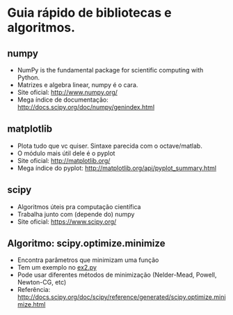# Guia rápido de bibliotecas e algoritmos.

## numpy

* NumPy is the fundamental package for scientific computing with Python.
* Matrizes e algebra linear, numpy é o cara.
* Site oficial: http://www.numpy.org/
* Mega índice de documentação: http://docs.scipy.org/doc/numpy/genindex.html

## matplotlib

* Plota tudo que vc quiser. Sintaxe parecida com o octave/matlab.
* O módulo mais útil dele é o pyplot
* Site oficial: http://matplotlib.org/
* Mega índice do pyplot: http://matplotlib.org/api/pyplot_summary.html

## scipy

* Algoritmos úteis pra computação científica
* Trabalha junto com (depende do) numpy
* Site oficial: https://www.scipy.org/

## Algoritmo: scipy.optimize.minimize

* Encontra parâmetros que minimizam uma função
* Tem um exemplo no [ex2.py](andrew_exercises/mlex2/ex2.py)
* Pode usar diferentes métodos de minimização (Nelder-Mead, Powell, Newton-CG, etc)
* Referência: http://docs.scipy.org/doc/scipy/reference/generated/scipy.optimize.minimize.html
